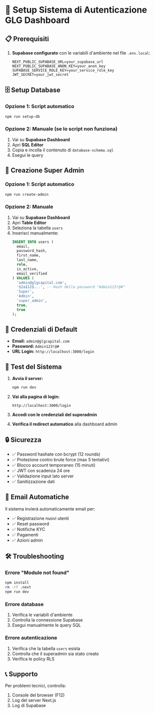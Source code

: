 # 🔐 Setup Sistema di Autenticazione GLG Dashboard

## 📋 Prerequisiti

1. **Supabase configurato** con le variabili d'ambiente nel file `.env.local`:
   ```
   NEXT_PUBLIC_SUPABASE_URL=your_supabase_url
   NEXT_PUBLIC_SUPABASE_ANON_KEY=your_anon_key
   SUPABASE_SERVICE_ROLE_KEY=your_service_role_key
   JWT_SECRET=your_jwt_secret
   ```

## 🗄️ Setup Database

### Opzione 1: Script automatico
```bash
npm run setup-db
```

### Opzione 2: Manuale (se lo script non funziona)
1. Vai su **Supabase Dashboard**
2. Apri **SQL Editor**
3. Copia e incolla il contenuto di `database-schema.sql`
4. Esegui le query

## 👑 Creazione Super Admin

### Opzione 1: Script automatico
```bash
npm run create-admin
```

### Opzione 2: Manuale
1. Vai su **Supabase Dashboard**
2. Apri **Table Editor**
3. Seleziona la tabella `users`
4. Inserisci manualmente:
   ```sql
   INSERT INTO users (
     email, 
     password_hash, 
     first_name, 
     last_name, 
     role, 
     is_active, 
     email_verified
   ) VALUES (
     'admin@glgcapital.com',
     '$2a$12$...', -- Hash della password "Admin123!@#"
     'Super',
     'Admin',
     'super_admin',
     true,
     true
   );
   ```

## 🔑 Credenziali di Default

- **Email:** `admin@glgcapital.com`
- **Password:** `Admin123!@#`
- **URL Login:** `http://localhost:3000/login`

## 🚀 Test del Sistema

1. **Avvia il server:**
   ```bash
   npm run dev
   ```

2. **Vai alla pagina di login:**
   ```
   http://localhost:3000/login
   ```

3. **Accedi con le credenziali del superadmin**

4. **Verifica il redirect automatico** alla dashboard admin

## 🔒 Sicurezza

- ✅ Password hashate con bcrypt (12 rounds)
- ✅ Protezione contro brute force (max 5 tentativi)
- ✅ Blocco account temporaneo (15 minuti)
- ✅ JWT con scadenza 24 ore
- ✅ Validazione input lato server
- ✅ Sanitizzazione dati

## 📧 Email Automatiche

Il sistema invierà automaticamente email per:
- ✅ Registrazione nuovi utenti
- ✅ Reset password
- ✅ Notifiche KYC
- ✅ Pagamenti
- ✅ Azioni admin

## 🛠️ Troubleshooting

### Errore "Module not found"
```bash
npm install
rm -rf .next
npm run dev
```

### Errore database
1. Verifica le variabili d'ambiente
2. Controlla la connessione Supabase
3. Esegui manualmente le query SQL

### Errore autenticazione
1. Verifica che la tabella `users` esista
2. Controlla che il superadmin sia stato creato
3. Verifica le policy RLS

## 📞 Supporto

Per problemi tecnici, controlla:
1. Console del browser (F12)
2. Log del server Next.js
3. Log di Supabase 